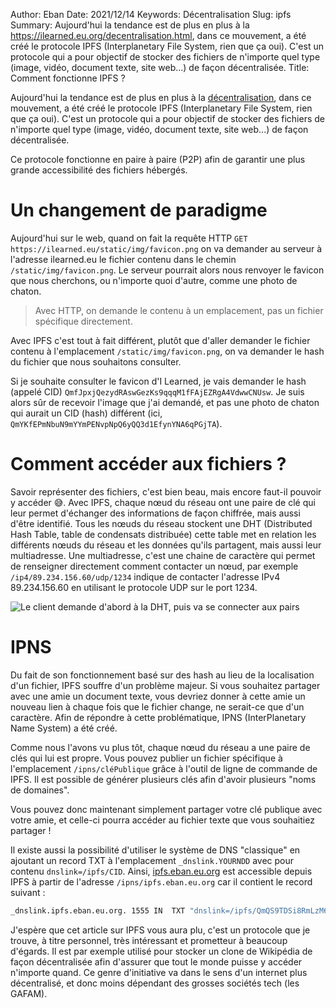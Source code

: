 Author: Eban
Date: 2021/12/14
Keywords: Décentralisation
Slug: ipfs
Summary: Aujourd'hui la tendance est de plus en plus à la https://ilearned.eu.org/decentralisation.html, dans ce mouvement, a été créé le protocole IPFS (Interplanetary File System, rien que ça oui). C'est un protocole qui a pour objectif de stocker des fichiers de n'importe quel type (image, vidéo, document texte, site web...) de façon décentralisée.
Title: Comment fonctionne IPFS ?

Aujourd'hui la tendance est de plus en plus à la [décentralisation](https://ilearned.eu.org/decentralisation.html), dans ce mouvement, a été créé le protocole IPFS (Interplanetary File System, rien que ça oui). C'est un protocole qui a pour objectif de stocker des fichiers de n'importe quel type (image, vidéo, document texte, site web...) de façon décentralisée.

Ce protocole fonctionne en paire à paire (P2P) afin de garantir une plus grande accessibilité des fichiers hébergés. 

# Un changement de paradigme

Aujourd'hui sur le web, quand on fait la requête HTTP `GET https://ilearned.eu/static/img/favicon.png` on va demander au serveur à l'adresse ilearned.eu le fichier contenu dans le chemin `/static/img/favicon.png`. Le serveur pourrait alors nous renvoyer le favicon que nous cherchons, ou n'importe quoi d'autre, comme une photo de chaton.

> Avec HTTP, on demande le contenu à un emplacement, pas un fichier spécifique directement.
> 

Avec IPFS c'est tout à fait différent, plutôt que d'aller demander le fichier contenu à l'emplacement `/static/img/favicon.png`, on va demander le hash du fichier que nous souhaitons consulter. 

Si je souhaite consulter le favicon d'I Learned, je vais demander le hash (appelé CID) `QmfJpxjQezydRAswGezKs9qqqM1fFAjEZRgA4VdwwCNUsw`. Je suis alors sûr de recevoir l'image que j'ai demandé, et pas une photo de chaton qui aurait un CID (hash) différent (ici, `QmYKfEPmNbuN9mYYmPENvpNpQ6yQQ3d1EfynYNA6qPGjTA`).

# Comment accéder aux fichiers ?

Savoir représenter des fichiers, c'est bien beau, mais encore faut-il pouvoir y accéder 😅. Avec IPFS, chaque nœud du réseau ont une paire de clé qui leur permet d'échanger des informations de façon chiffrée, mais aussi d'être identifié. Tous les nœuds du réseau stockent une DHT (Distributed Hash Table, table de condensats distribuée) cette table met en relation les différents nœuds du réseau et les données qu'ils partagent, mais aussi leur multiadresse. Une multiadresse, c'est une chaine de caractère qui permet de renseigner directement comment contacter un nœud, par exemple `/ip4/89.234.156.60/udp/1234` indique de contacter l'adresse IPv4 89.234.156.60 en utilisant le protocole UDP sur le port 1234.

![Le client demande d'abord à la DHT, puis va se connecter aux pairs](/static/img/ipfs/IPFS(1).png)

# IPNS

Du fait de son fonctionnement basé sur des hash au lieu de la localisation d'un fichier, IPFS souffre d'un problème majeur. Si vous souhaitez partager avec une amie un document texte, vous devriez donner à cette amie un nouveau lien à chaque fois que le fichier change, ne serait-ce que d'un caractère. Afin de répondre à cette problématique, IPNS (InterPlanetary Name System) a été créé.

Comme nous l'avons vu plus tôt, chaque nœud du réseau a une paire de clés qui lui est propre. Vous pouvez publier un fichier spécifique à l'emplacement `/ipns/cléPublique` grâce à l'outil de ligne de commande de IPFS. Il est possible de générer plusieurs clés afin d'avoir plusieurs "noms de domaines".

Vous pouvez donc maintenant simplement partager votre clé publique avec votre amie, et celle-ci pourra accéder au fichier texte que vous souhaitiez partager !

Il existe aussi la possibilité d'utiliser le système de DNS "classique" en ajoutant un record TXT à l'emplacement `_dnslink.YOURNDD` avec pour contenu `dnslink=/ipfs/CID`. Ainsi, [ipfs.eban.eu.org](http://ipfs.eban.eu.org) est accessible depuis IPFS à partir de l'adresse `/ipns/ipfs.eban.eu.org` car il contient le record suivant :

```bash
_dnslink.ipfs.eban.eu.org. 1555	IN	TXT	"dnslink=/ipfs/QmQS9TDSi8RmLzM6QFaRcCkdnqUbGpXsFDG1iuyXnx9brm"
```

J'espère que cet article sur IPFS vous aura plu, c'est un protocole que je trouve, à titre personnel, très intéressant et prometteur à beaucoup d'égards. Il est par exemple utilisé pour stocker un clone de Wikipédia de façon décentralisée afin d'assurer que tout le monde puisse y accéder n'importe quand. Ce genre d'initiative va dans le sens d'un internet plus décentralisé, et donc moins dépendant des grosses sociétés tech (les GAFAM).